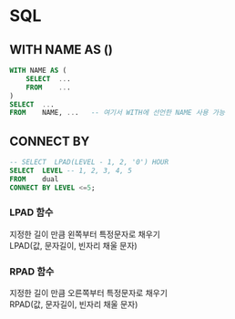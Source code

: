 # SQL

## WITH NAME AS ()
```SQL
WITH NAME AS (
    SELECT  ...
    FROM    ...
)
SELECT  ...
FROM    NAME, ...   -- 여기서 WITH에 선언한 NAME 사용 가능
```


## CONNECT BY
```sql
-- SELECT  LPAD(LEVEL - 1, 2, '0') HOUR 
SELECT  LEVEL -- 1, 2, 3, 4, 5
FROM    dual 
CONNECT BY LEVEL <=5;
```

### LPAD 함수
지정한 길이 만큼 왼쪽부터 특정문자로 채우기<br>
LPAD(값, 문자길이, 빈자리 채울 문자)<br>

### RPAD 함수
지정한 길이 만큼 오른쪽부터 특정문자로 채우기<br>
RPAD(값, 문자길이, 빈자리 채울 문자)<br>